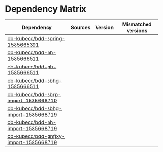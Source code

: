 # Dependency Matrix

Dependency | Sources | Version | Mismatched versions
---------- | ------- | ------- | -------------------
[cb-kubecd/bdd-spring-1585665391](https://github.com/cb-kubecd/bdd-spring-1585665391.git) |  | []() | 
[cb-kubecd/bdd-nh-1585666511](https://github.com/cb-kubecd/bdd-nh-1585666511.git) |  | []() | 
[cb-kubecd/bdd-gh-1585666511](https://github.com/cb-kubecd/bdd-gh-1585666511.git) |  | []() | 
[cb-kubecd/bdd-sbhg-1585666511](https://github.com/cb-kubecd/bdd-sbhg-1585666511.git) |  | []() | 
[cb-kubecd/bdd-sbrp-import-1585668719](https://github.com/cb-kubecd/bdd-sbrp-import-1585668719.git) |  | []() | 
[cb-kubecd/bdd-sbhg-import-1585668719](https://github.com/cb-kubecd/bdd-sbhg-import-1585668719.git) |  | []() | 
[cb-kubecd/bdd-nh-import-1585668719](https://github.com/cb-kubecd/bdd-nh-import-1585668719.git) |  | []() | 
[cb-kubecd/bdd-ghfjxy-import-1585668719](https://github.com/cb-kubecd/bdd-ghfjxy-import-1585668719.git) |  | []() | 
